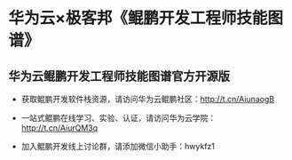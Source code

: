 # 华为云×极客邦《鲲鹏开发工程师技能图谱》
## 华为云鲲鹏开发工程师技能图谱官方开源版

+ 获取鲲鹏开发软件栈资源，请访问华为云鲲鹏社区：http://t.cn/AiunaogB

+ 一站式鲲鹏在线学习、实验、认证，请访问华为云学院：http://t.cn/AiurQM3q

+ 加入鲲鹏开发线上讨论群，请添加微信小助手：hwykfz1
